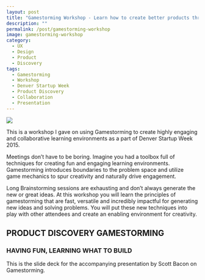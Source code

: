 ```yaml
---
layout: post
title: "Gamestorming Workshop - Learn how to create better products through collaborative game play"
description: ""
permalink: /post/gamestorming-workshop
image: gamestorming-workshop
category:
  - UX
  - Design
  - Product
  - Discovery
tags:
  - Gamestorming
  - Workshop
  - Denver Startup Week
  - Product Discovery
  - Collaboration
  - Presentation
---
```


<p>
<img src="/images/{{ page.image }}.png" data-interchange="[/images/{{ page.image }}.png, (default)], [/images/{{ page.image }}@2x.png, (retina)]">
</p>

This is a workshop I gave on using Gamestorming to create highly engaging and collaborative learning environments as a part of Denver Startup Week 2015.

Meetings don’t have to be boring. Imagine you had a toolbox full of techniques for creating fun and engaging learning environments. Gamestorming introduces boundaries to the problem space and utilize game mechanics to spur creativity and naturally drive engagement.

Long Brainstorming sessions are exhausting and don’t always generate the new or great ideas. At this workshop you will learn the principles of gamestorming that are fast, versatile and incredibly impactful for generating new ideas and solving problems. You will put these new techniques into play with other attendees and create an enabling environment for creativity.

<div class="speakerdeck">
  <script async class="speakerdeck-embed" data-id="d7aa4a6b3e6a41d1ba4d3fd4409bcffb" data-ratio="1.77777777777778" src="//speakerdeck.com/assets/embed.js"></script>
</div>


## PRODUCT DISCOVERY GAMESTORMING
### HAVING FUN, LEARNING WHAT TO BUILD

This is the slide deck for the accompanying presentation by Scott Bacon on Gamestorming.

<div class="speakerdeck">
  <script async class="speakerdeck-embed" data-id="dcc279dd8cae4ae4b217fcf8b04ba21f" data-ratio="1.77777777777778" src="//speakerdeck.com/assets/embed.js"></script>
</div>
